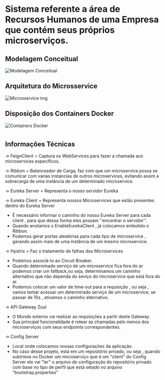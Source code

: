 
# Sistema referente a área de Recursos Humanos de uma Empresa que contém seus próprios microserviços.

## Modelagem Conceitual 

![Modelagem Conceitual](https://user-images.githubusercontent.com/60756219/140233920-62544c32-c14f-438d-8ebb-547126ddeec5.png)

## Arquitetura do Microsservice

![Microsservice img](https://user-images.githubusercontent.com/60756219/140233956-c2ffd748-b356-4182-8b59-7d62fdd0b84e.png)

## Disposição dos Containers Docker

![Containers Docker](https://user-images.githubusercontent.com/60756219/140233969-4359cd37-aace-46dc-8a50-19743c9f4e80.png)

#

## Informações Técnicas

-> FeignClient = Captura os WebServices para fazer a chamada aos microservices específicos.

-> Ribbon = Balanceador de Carga, faz com que um microservice possa se comunicar com varias instancias de outros microservices,
evitando assim a sobrecarga de uma instância de um determinado microservice.

-> Eureka Server = Representa o nosso servidor Eureka

-> Eureka Client = Representa nossos Microservices que estão presentes dentro do Eureka Server

- É necessário informar o caminho do nosso Eureka Server para cada client , para que dessa forma eles possam ''encontrar o servidor''.
- Quando anotamos o EnableEurekaClient , já colocamos embutido o Ribbon.
- Podemos gerar portas aleatórias para cada tipo de microservice , gerando assim mais de uma instância de um mesmo microservice.

-> Hystrix = Faz o tratamento de falhas dos Microservices
- Podemos associá-lo ao Circuit Breaker.
- Quando determinado serviço de um microservice fica fora do ar podemos criar um fallback,ou seja,
 determinamos um  caminho alternativo que não dependa do seviço do microservice que está fora do ar.
- Podemos colocar um valor de time-out para a requisição , ou seja , vamos tentar acessar um determinado serviço
de um microservice, se passar de 10s , ativamos o caminho alternativo. 


-> API Gateway Zuul

- O Mundo externo vai realizar as requisições a partir deste Gateway.
- Sua principal funcionalidade é rotear as chamadas pelo menos dos microserviços com seus endpoints correspondentes.


-> Config Server
-  Local onde colocamos nossas configurações da aplicação.
-  No caso desse projeto, está em um repositório privado, ou seja , quando subirmos  no Docker  um microserviço que é um "client" do Config Server ele vai "ler"
o arquivo de configuração do repositório privado com base no tipo de perfil que está setado no arquivo "bootstrap.properties"

